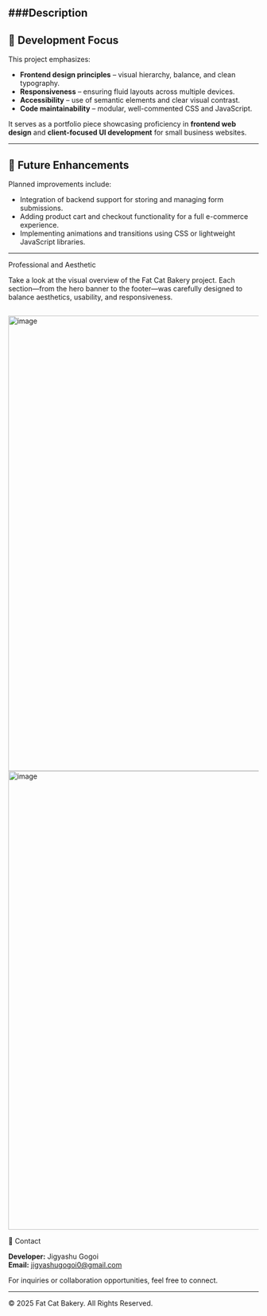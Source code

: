 ###Description
---

## 🎯 Development Focus  

This project emphasizes:  
- **Frontend design principles** – visual hierarchy, balance, and clean typography.  
- **Responsiveness** – ensuring fluid layouts across multiple devices.  
- **Accessibility** – use of semantic elements and clear visual contrast.  
- **Code maintainability** – modular, well-commented CSS and JavaScript.  

It serves as a portfolio piece showcasing proficiency in **frontend web design** and **client-focused UI development** for small business websites.  

---

## 🚀 Future Enhancements  

Planned improvements include:  
- Integration of backend support for storing and managing form submissions.  
- Adding product cart and checkout functionality for a full e-commerce experience.  
- Implementing animations and transitions using CSS or lightweight JavaScript libraries.  

---

Professional and Aesthetic

Take a look at the visual overview of the Fat Cat Bakery project. Each section—from the hero banner to the footer—was carefully designed to balance aesthetics, usability, and responsiveness.
## 
<img width="1883" height="915" alt="image" src="https://github.com/user-attachments/assets/9fcc975f-84bd-436e-8a12-7d00991a1803" />
<img width="1893" height="922" alt="image" src="https://github.com/user-attachments/assets/c7597f5c-7c2e-475b-8e07-9c643f92e411" />

📧 Contact  

**Developer:** Jigyashu Gogoi  
**Email:** [jigyashugogoi0@gmail.com](mailto:jigyashugogoi0@gmail.com)  

For inquiries or collaboration opportunities, feel free to connect.  

---

© 2025 Fat Cat Bakery. All Rights Reserved.
